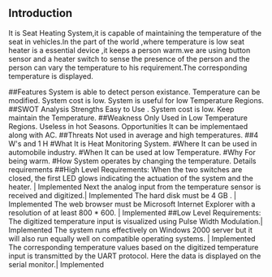 ## Introduction

It is Seat Heating System,it is capable of maintaining the temperature of the seat in vehicles.In the part of the world ,where temperature is low seat heater is a essential device ,it keeps a person warm.we are using button sensor and a heater switch to sense the presence of the person and the person can vary the temperature to his requirement.The corresponding temperature is displayed.

##Features
System is able to detect person existance.
Temperature can be modified.
System cost is low.
System is useful for low Temperature Regions.
##SWOT Analysis
Strengths
Easy to Use .
System cost is low.
Keep maintain the Temperature.
##Weakness
Only Used in Low Temperature Regions.
Useless in hot Seasons.
Opportunities
It can be implementaed along with AC.
##Threats
Not used in average and high temperatures.
##4 W's and 1 H
#What
It is Heat Monitoring System.
#Where
It can be used in automobile industry.
#When
It can be used at low Temperature.
#Why
For being warm.
#How
System operates by changing the temperature.
Details requirements
##High Level Requirements:
When the two switches are closed, the first LED glows indicating the actuation of the system and the heater. | Implemented
Next the analog input from the temperature sensor is received and digitized.| Implemented
The hard disk must be 4 GB . | Implemented
The web browser must be Microsoft Internet Explorer with a resolution of at least 800 * 600. | Implemented
##Low Level Requirements:
The digitized temperature input is visualized using Pulse Width Modulation.| Implemented
The system runs effectively on Windows 2000 server but it will also run equally well on compatible operating systems. | Implemented
The corresponding temperature values based on the digitized temperature input is transmitted by the UART protocol. Here the data is displayed on the serial monitor.| Implemented
